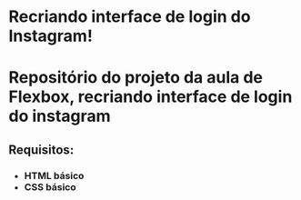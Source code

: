<h1>Recriando interface de login do Instagram!<h1>

<p>Repositório do projeto da aula de Flexbox, recriando interface de login do instagram</p>



<h2>Requisitos:<h3>

- HTML básico
- CSS básico

